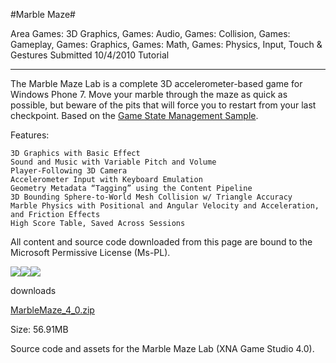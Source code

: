 #Marble Maze#

Area
Games: 3D Graphics, Games: Audio, Games: Collision, Games: Gameplay, Games: Graphics, Games: Math, Games: Physics, Input, Touch & Gestures
Submitted
10/4/2010
Tutorial

---

The Marble Maze Lab is a complete 3D accelerometer-based game for Windows Phone 7. Move your marble through the maze as quick as possible, but beware of the pits that will force you to restart from your last checkpoint. Based on the [Game State Management Sample](https://github.com/DDReaper/XNAGameStudio/wiki/Game-State-Management-(Mango,-C%23VB)).

Features:

    3D Graphics with Basic Effect
    Sound and Music with Variable Pitch and Volume
    Player-Following 3D Camera
    Accelerometer Input with Keyboard Emulation
    Geometry Metadata “Tagging” using the Content Pipeline
    3D Bounding Sphere-to-World Mesh Collision w/ Triangle Accuracy
    Marble Physics with Positional and Angular Velocity and Acceleration, and Friction Effects
    High Score Table, Saved Across Sessions


All content and source code downloaded from this page are bound to the Microsoft Permissive License (Ms-PL).

		
![](https://github.com/DDReaper/XNAGameStudio/blob/master/Images/marblemaze0.png)![](https://github.com/DDReaper/XNAGameStudio/blob/master/Images/marblemaze1.png)![](https://github.com/DDReaper/XNAGameStudio/blob/master/Images/marblemaze2.png)
 

 
downloads

[MarbleMaze_4_0.zip](https://github.com/DDReaper/XNAGameStudio/blob/master/Samples/MarbleMaze_4_0.zip?raw=true)

Size: 56.91MB

Source code and assets for the Marble Maze Lab (XNA Game Studio 4.0). 